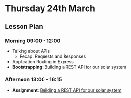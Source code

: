 # Thursday 24th March

## Lesson Plan

### Morning 09:00 - 12:00

+ Talking about APIs
    + Recap: Requests and Responses
+ Application Routing in Express
+ **Bootstrapping:** Building a REST API for our solar system

### Afternoon 13:00 - 16:15

+ **Assignment**: [Building a REST API for our solar system](https://github.com/FrancoSpeziali/express-solar-system-api)
